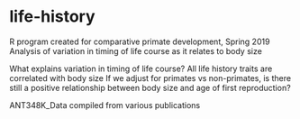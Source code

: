 # life-history
R program created for comparative primate development, Spring 2019
Analysis of variation in timing of life course as it relates to body size

What explains variation in timing of life course?
All life history traits are correlated with body size
If we adjust for primates vs non-primates, is there still a positive relationship between body size and age of first reproduction?

ANT348K_Data compiled from various publications
